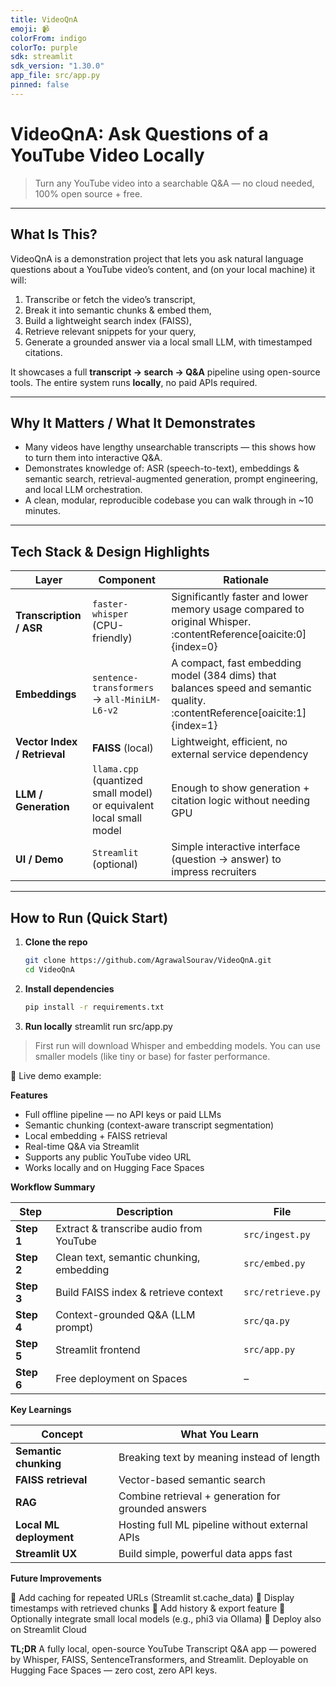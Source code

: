 ```yaml
---
title: VideoQnA
emoji: 📹
colorFrom: indigo
colorTo: purple
sdk: streamlit
sdk_version: "1.30.0"
app_file: src/app.py
pinned: false
---
```


# VideoQnA: Ask Questions of a YouTube Video Locally

> Turn any YouTube video into a searchable Q&A — no cloud needed, 100% open source + free.

---

## What Is This?

VideoQnA is a demonstration project that lets you ask natural language questions about a YouTube video’s content, and (on your local machine) it will:

1. Transcribe or fetch the video’s transcript,  
2. Break it into semantic chunks & embed them,  
3. Build a lightweight search index (FAISS),  
4. Retrieve relevant snippets for your query,  
5. Generate a grounded answer via a local small LLM, with timestamped citations.

It showcases a full **transcript → search → Q&A** pipeline using open-source tools. The entire system runs **locally**, no paid APIs required.

---

## Why It Matters / What It Demonstrates

- Many videos have lengthy unsearchable transcripts — this shows how to turn them into interactive Q&A.  
- Demonstrates knowledge of: ASR (speech-to-text), embeddings & semantic search, retrieval-augmented generation, prompt engineering, and local LLM orchestration.  
- A clean, modular, reproducible codebase you can walk through in ~10 minutes.

---

## Tech Stack & Design Highlights

| Layer | Component | Rationale |
|---|---|---|
| **Transcription / ASR** | `faster-whisper` (CPU-friendly) | Significantly faster and lower memory usage compared to original Whisper. :contentReference[oaicite:0]{index=0} |
| **Embeddings** | `sentence-transformers` → `all-MiniLM-L6-v2` | A compact, fast embedding model (384 dims) that balances speed and semantic quality. :contentReference[oaicite:1]{index=1} |
| **Vector Index / Retrieval** | **FAISS** (local) | Lightweight, efficient, no external service dependency |
| **LLM / Generation** | `llama.cpp` (quantized small model) or equivalent local small model | Enough to show generation + citation logic without needing GPU |
| **UI / Demo** | `Streamlit` (optional) | Simple interactive interface (question → answer) to impress recruiters |

---

## How to Run (Quick Start)

1. **Clone the repo**  
   ```bash
   git clone https://github.com/AgrawalSourav/VideoQnA.git
   cd VideoQnA

2. **Install dependencies**
   ```bash
   pip install -r requirements.txt

3. **Run locally**
   streamlit run src/app.py

> First run will download Whisper and embedding models.
> You can use smaller models (like tiny or base) for faster performance.

🔗 Live demo example:


**Features**

- Full offline pipeline — no API keys or paid LLMs
- Semantic chunking (context-aware transcript segmentation)
- Local embedding + FAISS retrieval
- Real-time Q&A via Streamlit
- Supports any public YouTube video URL
- Works locally and on Hugging Face Spaces

**Workflow Summary**

| Step       | Description                              | File              |
| ---------- | ---------------------------------------- | ----------------- |
| **Step 1** | Extract & transcribe audio from YouTube  | `src/ingest.py`   |
| **Step 2** | Clean text, semantic chunking, embedding | `src/embed.py`    |
| **Step 3** | Build FAISS index & retrieve context     | `src/retrieve.py` |
| **Step 4** | Context-grounded Q&A (LLM prompt)        | `src/qa.py`       |
| **Step 5** | Streamlit frontend                       | `src/app.py`      |
| **Step 6** | Free deployment on Spaces                | –                 |

**Key Learnings**

| Concept                 | What You Learn                                      |
| ----------------------- | --------------------------------------------------- |
| **Semantic chunking**   | Breaking text by meaning instead of length          |
| **FAISS retrieval**     | Vector-based semantic search                        |
| **RAG**                 | Combine retrieval + generation for grounded answers |
| **Local ML deployment** | Hosting full ML pipeline without external APIs      |
| **Streamlit UX**        | Build simple, powerful data apps fast               |

**Future Improvements**

🔹 Add caching for repeated URLs (Streamlit st.cache_data)
🔹 Display timestamps with retrieved chunks
🔹 Add history & export feature
🔹 Optionally integrate small local models (e.g., phi3 via Ollama)
🔹 Deploy also on Streamlit Cloud

**TL;DR**
A fully local, open-source YouTube Transcript Q&A app — powered by Whisper, FAISS, SentenceTransformers, and Streamlit.
Deployable on Hugging Face Spaces — zero cost, zero API keys.